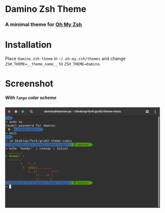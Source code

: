 # Damino Zsh Theme
### A minimal theme for [Oh My Zsh](https://ohmyz.sh/)

# Installation
Place `damino.zsh-theme` in `~/.oh-my-zsh/themes` and change `ZSH_THEME=__theme_name__` to `ZSH_THEME=damino`.

# Screenshot
##### With `Tango` color scheme
![screenshot](/screenshot.png)
